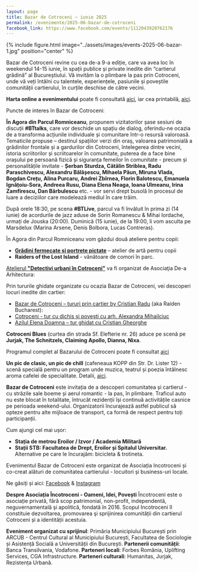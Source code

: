 ```yaml
---
layout: page
title: Bazar de Cotroceni ~ iunie 2025
permalink: /evenimente/2025-06-bazar-de-cotroceni
facebook_link: https://www.facebook.com/events/1112043920762176
---
```


{% include figure.html image="../assets/images/events-2025-06-bazar-1.jpg" position="center" %}

Bazar de Cotroceni revine cu cea de-a 9-a ediție, care va avea loc în weekendul 14-15 iunie, în spații publice și private inedite din “cartierul grădină” al Bucureștiului. Vă invităm la o plimbare la pas prin Cotroceni, unde vă veți întâlni cu talentele, experiențele, pasiunile și poveștile comunității cartierului, în curțile deschise de către vecini.

**Harta online a evenimentului** poate fi consultată [aici](https://www.google.com/maps/d/edit?mid=1F_M_xbLQZRmzKTt1EDgFphgxw83UlAMP&usp=sharing), iar cea printabilă, [aici](https://incotroceni.ro/evenimente/2025-06-bazar-de-cotroceni/harta).

Puncte de interes în Bazar de Cotroceni:

**În Agora din Parcul Romniceanu**, propunem vizitatorilor șase sesiuni de discuții **#BTtalks**, care vor deschide un spațiu de dialog, oferindu-ne ocazia de a transforma acțiunile individuale și comunitare într-o resursă valoroasă. Tematicile propuse – destinul spațiilor verzi din oraș, valoarea patrimonială a grădinilor frontale și a gardurilor din Cotroceni, întelegerea dintre vecini, istoria scriitorilor și scriitoarelor în comunitate, puterea de a face bine orașului pe persoană fizică și siguranța femeilor în comunitate - precum și personalitățile invitate - **Șerban Sturdza, Cătălin Striblea, Radu Paraschivescu, Alexandru Bălășescu, Mihaela Păun, Miruna Vlada, Bogdan Crețu, Alina Purcaru, Andrei Zbîrnea, Florin Balotescu, Emanuela Ignățoiu-Sora, Andreea Rusu, Diana Elena Neaga, Ioana Ulmeanu, Irina Zamfirescu, Dan Bărbulescu** etc. - vor servi drept busolă în procesul de luare a deciziilor care modelează mediul în care trăim.

După orele 18:30, pe scena **#BTLive**, parcul va fi învăluit în prima zi (14 iunie) de acordurile de jazz aduse de Sorin Romanescu &amp; Mihai Iordache, urmați de Jouska (20:00). Duminică (15 iunie), de la 19:00, îi vom asculta pe Marsdelux (Marina Arsene, Denis Bolbora, Lucas Contreras).

În Agora din Parcul Romniceanu vom găzdui două ateliere pentru copii:
- **[Grădini fermecate și portrete pictate](https://fb.me/e/bxH1NLaPF)** – atelier de artă pentru copii
- **Raiders of the Lost Island** - vânătoare de comori în parc.

[Atelierul **"Detectivi urbani în Cotroceni"**](https://fb.me/e/3agdc07ZG) va fi organizat de Asociaţia De-a Arhitectura:

Prin tururile ghidate organizate cu ocazia Bazar de Cotroceni, vei descoperi locuri inedite din cartier:
- [Bazar de Cotroceni – tururi prin cartier by Cristian Radu](https://fb.me/e/3k7hjiBHz) (aka Raiden Bucharest):
- [Cotroceni - tur cu dichis și povești cu arh. Alexandra Mihailciuc](https://bit.ly/4jAwf4E)
- [Azilul Elena Doamna – tur ghidat cu Cristian Gheorghe](https://fb.me/e/68Xu781Rg)

**Cotroceni Blues** (curtea din strada Sf. Elefterie nr. 26) aduce pe scenă pe **Jurjak, The Schnitzels, Claiming Apollo, Dianna, Nixa**.

Programul complet al Bazarului de Cotroceni poate fi consultat [aici](https://fb.me/e/6cr309c1B)

**Un pic de clasic, un pic de chill** (cafeneaua KOPP din Str. Dr. Lister 12) - scenă specială pentru un program unde muzica, teatrul și poezia întâlnesc aroma cafelei de specialitate. Detalii, [aici](https://fb.me/e/4FLKsOwfT).

**Bazar de Cotroceni** este invitația de a descoperi comunitatea și cartierul - cu străzile sale boeme și aerul romantic - la pas, în plimbare. Traficul auto nu este blocat în totalitate, întrucât rezidenții își continuă activitățile casnice pe perioada weekend-ului. Organizatorii încurajează astfel publicul să opteze pentru alte mijloace de transport, ca formă de respect pentru toți participanții.

Cum ajungi cel mai ușor:
- **Stația de metrou Eroilor / Izvor / Academia Militară**
- **Stații STB: Facultatea de Drept, Eroilor și Spitalul Universitar.**
Alternative pe care le încurajăm: bicicleta &amp; trotineta.

Evenimentul Bazar de Cotroceni este organizat de Asociația Incotroceni și co-creat alături de comunitatea cartierului - locuitori și business-uri locale.

Ne găsiți și aici: [Facebook](https://www.facebook.com/search/top?q=incotroceni) & [Instagram](https://www.instagram.com/incotroceni/)

**Despre Asociația Încotroceni - Oameni, Idei, Povești**
Încotroceni este o asociație privată, fără scop patrimonial, non-profit, independentă, neguvernamentală şi apolitică, fondată în 2016. Scopul Incotroceni îl constituie dezvoltarea, promovarea şi sprijinirea comunității din cartierul Cotroceni și a identității acestuia.

**Eveniment organizat cu sprijinul**: Primăria Municipiului București prin ARCUB - Centrul Cultural
al Municipiului București, Facultatea de Sociologie și Asistență Socială a Universității din București.
**Partenerii comunității**: Banca Transilvania, Vodafone.
**Parteneri locali**: Forbes România, Uplifting Services, CGA Infrastructure.
**Parteneri culturali**: Humanitas, Jurjak, Rezistența Urbană.

